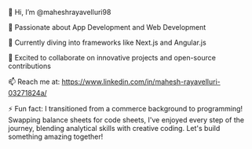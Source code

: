 👋 Hi, I’m @maheshrayavelluri98

👀 Passionate about App Development and Web Development

🌱 Currently diving into frameworks like Next.js and Angular.js

💞️ Excited to collaborate on innovative projects and open-source contributions

📫 Reach me at: https://www.linkedin.com/in/mahesh-rayavelluri-03271824a/

⚡ Fun fact: I transitioned from a commerce background to programming! Swapping balance sheets for code sheets, I've enjoyed every step of the journey, blending analytical skills with creative coding. Let's build something amazing together!

<!---
maheshrayavelluri98/maheshrayavelluri98 is a ✨ special ✨ repository because its `README.md` (this file) appears on your GitHub profile.
You can click the Preview link to take a look at your changes.
--->
